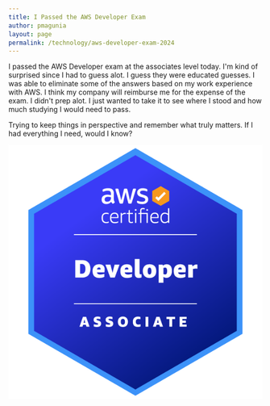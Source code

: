 ```yaml
---
title: I Passed the AWS Developer Exam
author: pmagunia
layout: page
permalink: /technology/aws-developer-exam-2024
---
```

I passed the AWS Developer exam at the associates level today. I'm kind of surprised since I had to guess alot. I guess they were educated guesses. I was able to eliminate some of the answers based on my work experience with AWS. I think my company will reimburse me for the expense of the exam. I didn't prep alot. I just wanted to take it to see where I stood and how much studying I would need to pass.

Trying to keep things in perspective and remember what truly matters. If I had everything I need, would I know?

<img src="/assets/images/aws-certified-developer-associate.png" alt="AWS Developer Exam badge at the associates level">
